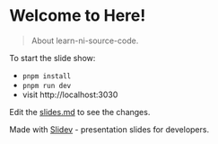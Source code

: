 # Welcome to Here!

> About learn-ni-source-code.

To start the slide show:

- `pnpm install`
- `pnpm run dev`
- visit http://localhost:3030

Edit the [slides.md](./slides.md) to see the changes.

Made with [Slidev](https://sli.dev/) - presentation slides for developers.
